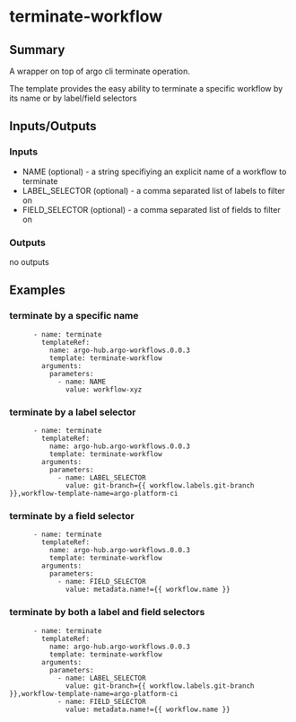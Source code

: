 # terminate-workflow

## Summary
A wrapper on top of argo cli terminate operation.

The template provides the easy ability to terminate a specific workflow by its name or by label/field selectors

## Inputs/Outputs

### Inputs
* NAME (optional) - a string specifiying an explicit name of a workflow to terminate
* LABEL_SELECTOR (optional) - a comma separated list of labels to filter on
* FIELD_SELECTOR (optional) - a comma separated list of fields to filter on

### Outputs
no outputs

## Examples

### terminate by a specific name
```
      - name: terminate
        templateRef:
          name: argo-hub.argo-workflows.0.0.3
          template: terminate-workflow
        arguments:
          parameters:
            - name: NAME
              value: workflow-xyz
```

### terminate by a label selector
```
      - name: terminate
        templateRef:
          name: argo-hub.argo-workflows.0.0.3
          template: terminate-workflow
        arguments:
          parameters:
            - name: LABEL_SELECTOR
              value: git-branch={{ workflow.labels.git-branch }},workflow-template-name=argo-platform-ci
```

### terminate by a field selector
```
      - name: terminate
        templateRef:
          name: argo-hub.argo-workflows.0.0.3
          template: terminate-workflow
        arguments:
          parameters:
            - name: FIELD_SELECTOR
              value: metadata.name!={{ workflow.name }}
```

### terminate by both a label and field selectors
```
      - name: terminate
        templateRef:
          name: argo-hub.argo-workflows.0.0.3
          template: terminate-workflow
        arguments:
          parameters:
            - name: LABEL_SELECTOR
              value: git-branch={{ workflow.labels.git-branch }},workflow-template-name=argo-platform-ci
            - name: FIELD_SELECTOR
              value: metadata.name!={{ workflow.name }}
```
